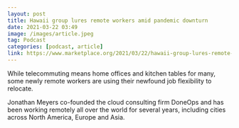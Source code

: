 ```yaml
---
layout: post
title: Hawaii group lures remote workers amid pandemic downturn
date: 2021-03-22 03:49
image: /images/article.jpeg
tag: Podcast
categories: [podcast, article]
link: https://www.marketplace.org/2021/03/22/hawaii-group-lures-remote-workers-amid-pandemic-downturn/
---
```

While telecommuting means home offices and kitchen tables for many, some newly remote workers are using their newfound job flexibility to relocate.

Jonathan Meyers co-founded the cloud consulting firm DoneOps and has been working remotely all over the world for several years, including cities across North America, Europe and Asia.
